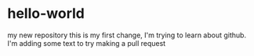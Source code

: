 # hello-world
my new repository
this is my first change, I'm trying to learn about github.
I'm adding some text to try making a pull request
